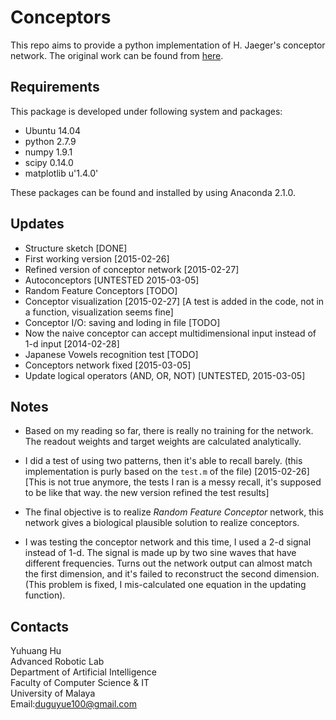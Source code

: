 # Conceptors

This repo aims to provide a python implementation of H. Jaeger's conceptor network. The original work can be found from [here](http://minds.jacobs-university.de/conceptors).

## Requirements

This package is developed under following system and packages:

+ Ubuntu 14.04
+ python 2.7.9
+ numpy 1.9.1
+ scipy 0.14.0
+ matplotlib u'1.4.0'

These packages can be found and installed by using Anaconda 2.1.0.

## Updates

+ Structure sketch [DONE]
+ First working version [2015-02-26]
+ Refined version of conceptor network [2015-02-27]
+ Autoconceptors [UNTESTED 2015-03-05]
+ Random Feature Conceptors [TODO]
+ Conceptor visualization [2015-02-27] [A test is added in the code, not in a function, visualization seems fine]
+ Conceptor I/O: saving and loding in file [TODO]
+ Now the naive conceptor can accept multidimensional input instead of 1-d input [2014-02-28]
+ Japanese Vowels recognition test [TODO]
+ Conceptors network fixed [2015-03-05]
+ Update logical operators (AND, OR, NOT) [UNTESTED, 2015-03-05]

## Notes

+ Based on my reading so far, there is really no training for the network. The readout weights and target weights are calculated analytically.

+ I did a test of using two patterns, then it's able to recall barely. (this implementation is purly based on the `test.m` of the file) [2015-02-26] [This is not true anymore, the tests I ran is a messy recall, it's supposed to be like that way. the new version refined the test results]

+ The final objective is to realize _Random Feature Conceptor_ network, this network gives a biological plausible solution to realize conceptors.

+ I was testing the conceptor network and this time, I used a 2-d signal instead of 1-d. The signal is made up by two sine waves that have different frequencies. Turns out the network output can almost match the first dimension, and it's failed to reconstruct the second dimension. (This problem is fixed, I mis-calculated one equation in the updating function).

## Contacts
Yuhuang Hu  
Advanced Robotic Lab  
Department of Artificial Intelligence  
Faculty of Computer Science & IT  
University of Malaya  
Email:duguyue100@gmail.com